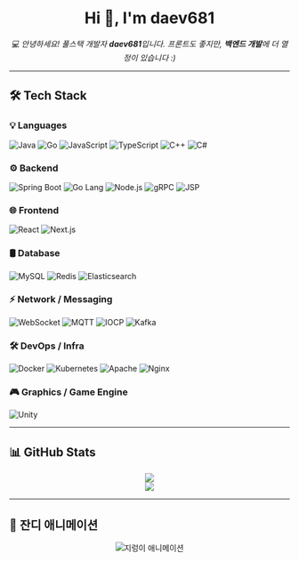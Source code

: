 <h1 align="center">Hi 👋, I'm daev681</h1>
<p align="center">
  <em>💻 안녕하세요! 풀스택 개발자 <strong>daev681</strong>입니다.  
  프론트도 좋지만, <strong>백엔드 개발</strong>에 더 열정이 있습니다 :)</em>
</p>

---

## 🛠️ Tech Stack

### 💡 Languages
![Java](https://img.shields.io/badge/Java-007396?style=flat&logo=java&logoColor=white)
![Go](https://img.shields.io/badge/Go-00ADD8?style=flat&logo=go&logoColor=white)
![JavaScript](https://img.shields.io/badge/JavaScript-F7DF1E?style=flat&logo=javascript&logoColor=black)
![TypeScript](https://img.shields.io/badge/TypeScript-3178C6?style=flat&logo=typescript&logoColor=white)
![C++](https://img.shields.io/badge/C++-00599C?style=flat&logo=c%2B%2B&logoColor=white)
![C#](https://img.shields.io/badge/C%23-239120?style=flat&logo=c-sharp&logoColor=white)

### ⚙️ Backend
![Spring Boot](https://img.shields.io/badge/Spring_Boot-6DB33F?style=flat&logo=spring-boot&logoColor=white)
![Go Lang](https://img.shields.io/badge/Go_Lang-00ADD8?style=flat&logo=go&logoColor=white)
![Node.js](https://img.shields.io/badge/Node.js-339933?style=flat&logo=node.js&logoColor=white)
![gRPC](https://img.shields.io/badge/gRPC-4285F4?style=flat&logo=grpc&logoColor=white)
![JSP](https://img.shields.io/badge/JSP-007396?style=flat&logo=java&logoColor=white)

### 🌐 Frontend
![React](https://img.shields.io/badge/React-61DAFB?style=flat&logo=react&logoColor=black)
![Next.js](https://img.shields.io/badge/Next.js-000000?style=flat&logo=nextdotjs&logoColor=white)

### 🛢️ Database
![MySQL](https://img.shields.io/badge/MySQL-4479A1?style=flat&logo=mysql&logoColor=white)
![Redis](https://img.shields.io/badge/Redis-DC382D?style=flat&logo=redis&logoColor=white)
![Elasticsearch](https://img.shields.io/badge/Elasticsearch-005571?style=flat&logo=elasticsearch&logoColor=white)

### ⚡ Network / Messaging
![WebSocket](https://img.shields.io/badge/WebSocket-010101?style=flat&logo=websocket&logoColor=white)
![MQTT](https://img.shields.io/badge/MQTT-660066?style=flat)
![IOCP](https://img.shields.io/badge/IOCP-CB2132?style=flat)
![Kafka](https://img.shields.io/badge/Apache_Kafka-231F20?style=flat&logo=apachekafka&logoColor=white)

### 🛠 DevOps / Infra
![Docker](https://img.shields.io/badge/Docker-2496ED?style=flat&logo=docker&logoColor=white)
![Kubernetes](https://img.shields.io/badge/Kubernetes-326CE5?style=flat&logo=kubernetes&logoColor=white)
![Apache](https://img.shields.io/badge/Apache-CA2132?style=flat&logo=apache&logoColor=white)
![Nginx](https://img.shields.io/badge/Nginx-009639?style=flat&logo=nginx&logoColor=white)

### 🎮 Graphics / Game Engine
![Unity](https://img.shields.io/badge/Unity-000000?style=flat&logo=unity&logoColor=white)

---

## 📊 GitHub Stats

<p align="center">
  <img src="https://github-readme-stats.vercel.app/api?username=daev681&show_icons=true&theme=radical" />
  <br>
  <img src="https://github-readme-stats.vercel.app/api/top-langs/?username=daev681&layout=compact&theme=radical" />
</p>

---

## 🌱 잔디 애니메이션

<p align="center">
  <img src="https://github.com/daev681/daev681/blob/output/github-contribution-grid-snake.svg" alt="지렁이 애니메이션" />
</p>
